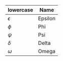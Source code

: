 | lowercase  | Name    |
| ---------- | ------- |
| $\epsilon$ | Epsilon |
| $\phi$     | Phi     |
| $\psi$     | Psi     |
| $\delta$   | Delta   |
| $\omega$   | Omega   |
